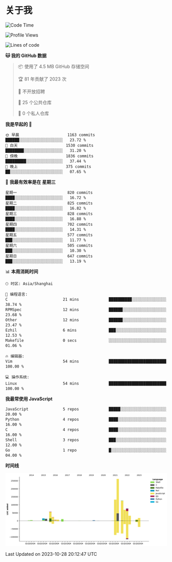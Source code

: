 # 关于我

<!--START_SECTION:waka-->
![Code Time](http://img.shields.io/badge/Code%20Time-813%20hrs%2026%20mins-blue)

![Profile Views](http://img.shields.io/badge/%E4%B8%AA%E4%BA%BA%E8%B5%84%E6%96%99%E8%A7%82%E7%9C%8B%E6%AC%A1%E6%95%B0-0-blue)

![Lines of code](https://img.shields.io/badge/%E4%BB%8E%E3%80%8CHello%20World%E3%80%8D%E8%B5%B7%E6%88%91%E5%B7%B2%E7%BB%8F%E5%86%99%E4%BA%86-859.8%20thousand%20%E8%A1%8C%E4%BB%A3%E7%A0%81-blue)

**🐱 我的 GitHub 数据** 

> 📦  使用了 4.5 MB GitHub 存储空间 
 > 
> 🏆 81 年贡献了 2023 次
 > 
> 🚫 不开放招聘
 > 
> 📜 25 个公共仓库 
 > 
> 🔑 0 个私人仓库 
 > 
**我是早起的 🐤** 

```text
🌞 早晨                     1163 commits        ██████░░░░░░░░░░░░░░░░░░░   23.72 % 
🌆 白天                     1530 commits        ████████░░░░░░░░░░░░░░░░░   31.20 % 
🌃 傍晚                     1836 commits        █████████░░░░░░░░░░░░░░░░   37.44 % 
🌙 晚上                     375 commits         ██░░░░░░░░░░░░░░░░░░░░░░░   07.65 % 
```
📅 **我最有效率是在 星期三** 

```text
星期一                      820 commits         ████░░░░░░░░░░░░░░░░░░░░░   16.72 % 
星期二                      825 commits         ████░░░░░░░░░░░░░░░░░░░░░   16.82 % 
星期三                      828 commits         ████░░░░░░░░░░░░░░░░░░░░░   16.88 % 
星期四                      702 commits         ████░░░░░░░░░░░░░░░░░░░░░   14.31 % 
星期五                      577 commits         ███░░░░░░░░░░░░░░░░░░░░░░   11.77 % 
星期六                      505 commits         ███░░░░░░░░░░░░░░░░░░░░░░   10.30 % 
星期日                      647 commits         ███░░░░░░░░░░░░░░░░░░░░░░   13.19 % 
```


📊 **本周消耗时间** 

```text
🕑︎ 时区: Asia/Shanghai

💬 编程语言: 
C                        21 mins             ██████████░░░░░░░░░░░░░░░   38.74 % 
RPMSpec                  12 mins             ██████░░░░░░░░░░░░░░░░░░░   23.68 % 
Other                    12 mins             ██████░░░░░░░░░░░░░░░░░░░   23.47 % 
Ezhil                    6 mins              ███░░░░░░░░░░░░░░░░░░░░░░   12.53 % 
Makefile                 0 secs              ░░░░░░░░░░░░░░░░░░░░░░░░░   01.06 % 

🔥 编辑器: 
Vim                      54 mins             █████████████████████████   100.00 % 

💻 操作系统: 
Linux                    54 mins             █████████████████████████   100.00 % 
```

**我最常使用 JavaScript** 

```text
JavaScript               5 repos             █████░░░░░░░░░░░░░░░░░░░░   20.00 % 
Python                   4 repos             ████░░░░░░░░░░░░░░░░░░░░░   16.00 % 
C                        4 repos             ████░░░░░░░░░░░░░░░░░░░░░   16.00 % 
Shell                    3 repos             ███░░░░░░░░░░░░░░░░░░░░░░   12.00 % 
Go                       1 repo              █░░░░░░░░░░░░░░░░░░░░░░░░   04.00 % 
```



**时间线**

![Lines of Code chart](https://raw.githubusercontent.com/Arondight/Arondight/master/assets/bar_graph.png)


 Last Updated on 2023-10-28 20:12:47 UTC
<!--END_SECTION:waka-->
